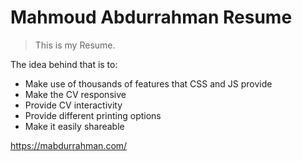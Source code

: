 # Mahmoud Abdurrahman Resume

> This is my Resume.

The idea behind that is to:
- Make use of thousands of features that CSS and JS provide
- Make the CV responsive
- Provide CV interactivity
- Provide different printing options
- Make it easily shareable

https://mabdurrahman.com/
